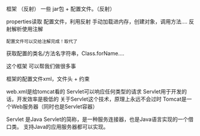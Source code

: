 框架 （反射）
一些 jar包 + 配置文件。（反射）

 properties读取 配置文件，利用反射 手动加载进内存，创建对象，调用方法....
反射解析使用注解

    配置文件可以交给注解完成！取代了
获取配置的类名/方法名字符串，Class.forName....    

这个框架 可以帮我们做很多事

框架的配置文件xml，文件头 + 约束


web.xml是给tomcat看的
Servlet可以响应任何类型的请求
Servlet用于开发的话，开发效率是极低的
关于Servlet这个技术，原理上永远不会过时
Tomcat是一个Web服务器（同时也是Servlet容器）

Servlet 是Java Servlet的简称，是一种服务连接器，也是Java语言实现的一个借口类。
支持Java的应用服务器都可以实现。

